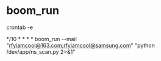 # boom_run

crontab -e

*/10 * * * * boom_run --mail "rfyiamcool@163.com;rfyiamcool@samsung.com" "python /dev/app/ns_scan.py 2>&1"